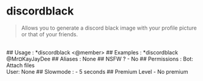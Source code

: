 # discordblack

> Allows you to generate a discord black image with your profile picture or that of your friends.

<br>
## Usage :
*discordblack <@member>
## Examples :
*discordblack @Mr¤KayJayDee
## Aliases :
None
## NSFW ?
- No
## Permissions :
Bot: Attach files
<br>
User: None
## Slowmode :
- 5 seconds
## Premium Level
- No premium